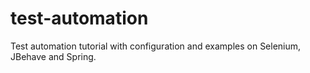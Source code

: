 # test-automation
Test automation tutorial with configuration and examples on Selenium, JBehave and Spring.

